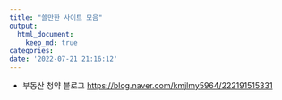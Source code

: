 ```yaml
---
title: "쓸만한 사이트 모음"
output:
  html_document:
    keep_md: true
categories: 
date: '2022-07-21 21:16:12'
---
```

- 부동산 청약 블로그
https://blog.naver.com/kmjlmy5964/222191515331 
